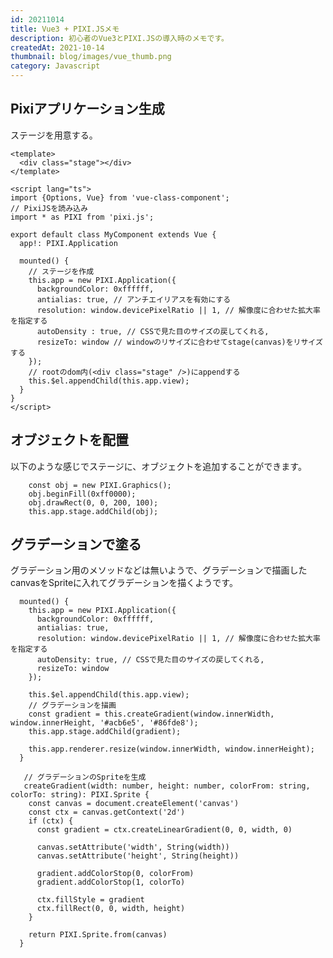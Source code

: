 ```yaml
---
id: 20211014
title: Vue3 + PIXI.JSメモ
description: 初心者のVue3とPIXI.JSの導入時のメモです。
createdAt: 2021-10-14
thumbnail: blog/images/vue_thumb.png
category: Javascript
---
```


## Pixiアプリケーション生成

ステージを用意する。

```
<template>
  <div class="stage"></div>
</template>

<script lang="ts">
import {Options, Vue} from 'vue-class-component';
// PixiJSを読み込み
import * as PIXI from 'pixi.js';

export default class MyComponent extends Vue {
  app!: PIXI.Application

  mounted() {
    // ステージを作成
    this.app = new PIXI.Application({
      backgroundColor: 0xffffff,
      antialias: true, // アンチエイリアスを有効にする
      resolution: window.devicePixelRatio || 1, // 解像度に合わせた拡大率を指定する
      autoDensity : true, // CSSで見た目のサイズの戻してくれる,
      resizeTo: window // windowのリサイズに合わせてstage(canvas)をリサイズする
    });
    // rootのdom内(<div class="stage" />)にappendする
    this.$el.appendChild(this.app.view);
  }
}
</script>
```

## オブジェクトを配置

以下のような感じでステージに、オブジェクトを追加することができます。

```
    const obj = new PIXI.Graphics();
    obj.beginFill(0xff0000);
    obj.drawRect(0, 0, 200, 100);
    this.app.stage.addChild(obj);
```

<dynamic-image path="blog/images/20211014/20211014_01.png" alt="ステージにオブジェクトを追加" ></dynamic-image>



## グラデーションで塗る

グラデーション用のメソッドなどは無いようで、グラデーションで描画したcanvasをSpriteに入れてグラデーションを描くようです。

```
  mounted() {
    this.app = new PIXI.Application({
      backgroundColor: 0xffffff,
      antialias: true,
      resolution: window.devicePixelRatio || 1, // 解像度に合わせた拡大率を指定する
      autoDensity: true, // CSSで見た目のサイズの戻してくれる,
      resizeTo: window
    });
    
    this.$el.appendChild(this.app.view);
    // グラデーションを描画
    const gradient = this.createGradient(window.innerWidth, window.innerHeight, '#acb6e5', '#86fde8');
    this.app.stage.addChild(gradient);

    this.app.renderer.resize(window.innerWidth, window.innerHeight);
  }

   // グラデーションのSpriteを生成
   createGradient(width: number, height: number, colorFrom: string, colorTo: string): PIXI.Sprite {
    const canvas = document.createElement('canvas')
    const ctx = canvas.getContext('2d')
    if (ctx) {
      const gradient = ctx.createLinearGradient(0, 0, width, 0)

      canvas.setAttribute('width', String(width))
      canvas.setAttribute('height', String(height))

      gradient.addColorStop(0, colorFrom)
      gradient.addColorStop(1, colorTo)

      ctx.fillStyle = gradient
      ctx.fillRect(0, 0, width, height)
    }

    return PIXI.Sprite.from(canvas)
  }
```

<dynamic-image path="blog/images/20211014/20211014_02.png" alt="グラデーションを描画" ></dynamic-image>

